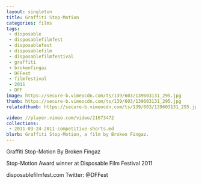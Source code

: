 ```yaml
---
layout: singleton
title: Graffiti Stop-Motion
categories: films
tags:
 - disposable
 - disposablefilmfest
 - disposablefest
 - disposablefilm
 - disposablefilmfestival
 - graffiti
 - brokenfingaz
 - DFFest
 - filmfestival
 - 2011
 - DFF
image: https://secure-b.vimeocdn.com/ts/139/603/139603131_295.jpg
thumb: https://secure-b.vimeocdn.com/ts/139/603/139603131_295.jpg
relatedthumb: https://secure-b.vimeocdn.com/ts/139/603/139603131_295.jpg

video: //player.vimeo.com/video/21673472
collections:
 - 2011-03-24-2011-competitive-shorts.md
blurb: Graffiti Stop-Motion, a film by Broken Fingaz.
---
```


Graffiti Stop-Motion
By Broken Fingaz

Stop-Motion Award winner at Disposable Film Festival 2011

disposablefilmfest.com
Twitter: @DFFest